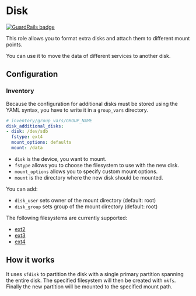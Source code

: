 Disk
====

[![GuardRails badge](https://badges.production.guardrails.io/bennythejudge/ansible-disk.svg)](https://www.guardrails.io)

This role allows you to format extra disks and attach them to different mount points.

You can use it to move the data of different services to another disk.

Configuration
-------------

### Inventory

Because the configuration for additional disks must be stored using the YAML
syntax, you have to write it in a `group_vars` directory.

```yaml
# inventory/group_vars/GROUP_NAME
disk_additional_disks:
- disk: /dev/sdb
  fstype: ext4
  mount_options: defaults
  mount: /data
```

* `disk` is the device, you want to mount.
* `fstype` allows you to choose the filesystem to use with the new disk.
* `mount_options` allows you to specify custom mount options.
* `mount` is the directory where the new disk should be mounted.

You can add:
* `disk_user` sets owner of the mount directory (default: root)
* `disk_group` sets group of the mount directory (default: root)

The following filesystems are currently supported:
- [ext2](http://en.wikipedia.org/wiki/Ext2)
- [ext3](http://en.wikipedia.org/wiki/Ext3)
- [ext4](http://en.wikipedia.org/wiki/Ext4)

How it works
------------

It uses `sfdisk` to partition the disk with a single primary partition spanning the entire disk.
The specified filesystem will then be created with `mkfs`.
Finally the new partition will be mounted to the specified mount path.
